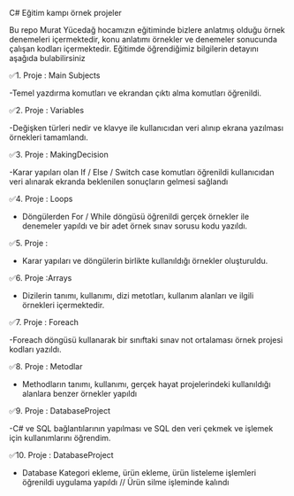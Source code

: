 C# Eğitim kampı örnek projeler 

Bu repo Murat Yücedağ hocamızın eğitiminde bizlere anlatmış olduğu örnek denemeleri içermektedir, konu anlatımı örnekler ve denemeler sonucunda çalışan kodları içermektedir.
Eğitimde öğrendiğimiz bilgilerin detayını aşağıda bulabilirsiniz

 ✅1. Proje : Main Subjects

 -Temel yazdırma komutları ve ekrandan çıktı alma komutları öğrenildi.

 ✅2. Proje : Variables

 -Değişken türleri nedir ve klavye ile  kullanıcıdan veri alınıp ekrana yazılması örnekleri tamamlandı.
 
 ✅3. Proje : MakingDecision

 -Karar yapıları olan If / Else / Switch case  komutları öğrenildi kullanıcıdan veri alınarak ekranda beklenilen sonuçların gelmesi sağlandı
  
 ✅4. Proje : Loops

 - Döngülerden For / While döngüsü öğrenildi gerçek örnekler ile denemeler yapıldı ve bir adet örnek sınav sorusu kodu yazıldı.
  
 ✅5. Proje : 
 
  - Karar yapıları ve döngülerin birlikte kullanıldığı örnekler oluşturuldu.

 ✅6. Proje :Arrays
  
  - Dizilerin tanımı, kullanımı, dizi metotları, kullanım alanları ve ilgili örnekleri içermektedir.

  ✅7. Proje : Foreach
  
  -Foreach döngüsü kullanarak bir sınıftaki sınav not ortalaması örnek projesi kodları yazıldı.
  
  ✅8. Proje : Metodlar

 - Methodların tanımı, kullanımı, gerçek hayat projelerindeki kullanıldığı alanlara benzer örnekler yapıldı  
  
 ✅9. Proje : DatabaseProject

 -C# ve SQL bağlantılarının yapılması ve SQL den veri çekmek ve işlemek için kullanımlarını öğrendim.

 ✅10. Proje : DatabaseProject
 
  - Database Kategori ekleme, ürün ekleme, ürün listeleme işlemleri öğrenildi uygulama yapıldı
    // Ürün silme işleminde kalındı

        
